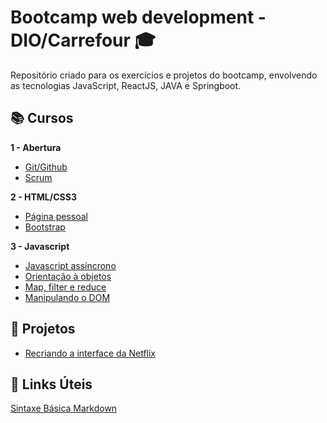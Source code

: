 # Bootcamp web development - DIO/Carrefour :mortar_board:
Repositório criado para os exercícios e projetos do bootcamp, envolvendo as tecnologias JavaScript, ReactJS, JAVA e Springboot.



## 📚 Cursos

**1 - Abertura**
  - [Git/Github](https://github.com/wesleyvelloso/bootcamp-DIOcarrefour/tree/main/introducao-GIT-GITHUB)
  - [Scrum](https://github.com/wesleyvelloso/bootcamp-DIOcarrefour/tree/main/introducao-SCRUM)

**2 - HTML/CSS3**
  - [Página pessoal](https://github.com/wesleyvelloso/bootcamp-DIOcarrefour/tree/main/HTML-CSS3)
  - [Bootstrap](https://github.com/wesleyvelloso/bootcamp-DIOcarrefour/tree/main/Bootstrap)
  
**3 - Javascript**
  - [Javascript assíncrono](https://github.com/wesleyvelloso/bootcamp-DIOcarrefour/tree/main/Javascript/async_project)
  - [Orientação à objetos](https://github.com/wesleyvelloso/bootcamp-DIOcarrefour/tree/main/Javascript/object_oriented)
  - [Map, filter e reduce](https://github.com/wesleyvelloso/bootcamp-DIOcarrefour/tree/main/Javascript/map_filter_reduce)
  - [Manipulando o DOM](https://github.com/wesleyvelloso/bootcamp-DIOcarrefour/tree/main/Javascript/DOM)
  
 
  
## 🚀 Projetos 

- [Recriando a interface da Netflix](https://github.com/wesleyvelloso/bootcamp-DIOcarrefour/tree/main/Netflix-Clone/readme.md) 

## 📌 Links Úteis
[Sintaxe Básica Markdown](https://www.markdownguide.org/basic-syntax/)


